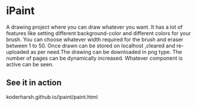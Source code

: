 # iPaint

A drawing project where you can draw whatever you want.
It has a lot of features like setting different background-color
and different colors for your brush. You can choose whatever width 
required for the brush and eraser between 1 to 50. Once drawn can 
be stored on localhost ,cleared and re-uploaded as per need.The
drawing can be downloaded in png type. The number of pages can be
dynamically increased. Whatever component is active can be seen.

## See it in action

koderharsh.github.io/ipaint/paint.html
